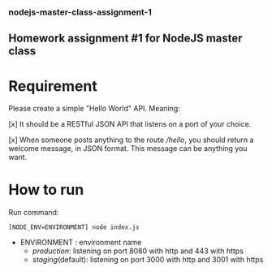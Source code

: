 ### nodejs-master-class-assignment-1

## Homework assignment #1 for NodeJS master class

# Requirement

Please create a simple "Hello World" API. Meaning:

[x] It should be a RESTful JSON API that listens on a port of your choice. 

[x] When someone posts anything to the route */hello*, you should return a 
welcome message, in JSON format. This message can be anything you want. 

# How to run

Run command: 

```
[NODE_ENV=ENVIRONMENT] node index.js
```

* ENVIRONMENT : environment name
    * *production*: listening on port 8080 with http and 443 with https
    * *staging*(default): listening on port 3000 with http and 3001 with https
